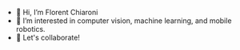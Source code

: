 - 👋 Hi, I’m Florent Chiaroni
- 👀 I’m interested in computer vision, machine learning, and mobile robotics.
- :dizzy: Let's collaborate!


<!---
- 📫 
fchiaroni/fchiaroni is a ✨ special ✨ repository because its `README.md` (this file) appears on your GitHub profile.
You can click the Preview link to take a look at your changes.
--->
